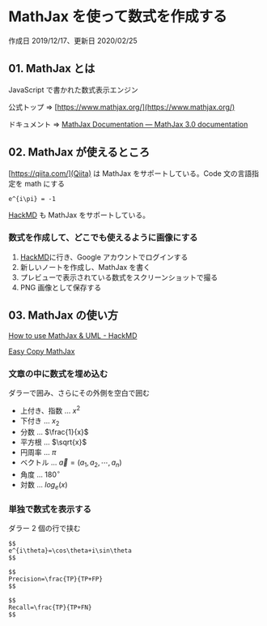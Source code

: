 # MathJax を使って数式を作成する

作成日 2019/12/17、更新日 2020/02/25

## 01. MathJax とは

JavaScript で書かれた数式表示エンジン

公式トップ => [https://www.mathjax.org/](https://www.mathjax.org/)

ドキュメント => [MathJax Documentation — MathJax 3\.0 documentation](https://docs.mathjax.org/en/latest/index.html)

## 02. MathJax が使えるところ

[https://qiita.com/](Qiita) は MathJax をサポートしている。Code 文の言語指定を math にする

```text
e^{i\pi} = -1
```

[HackMD](https://hackmd.io) も MathJax をサポートしている。

### 数式を作成して、どこでも使えるように画像にする

1. [HackMD](https://hackmd.io)に行き、Google アカウントでログインする
1. 新しいノートを作成し、MathJax を書く
1. プレビューで表示されている数式をスクリーンショットで撮る
1. PNG 画像として保存する

## 03. MathJax の使い方

[How to use MathJax & UML \- HackMD](https://hackmd.io/c/tutorials/%2Fs%2FMathJax-and-UML)

[Easy Copy MathJax](https://easy-copy-mathjax.xxxx7.com/)

### 文章の中に数式を埋め込む

ダラーで囲み、さらにその外側を空白で囲む

- 上付き、指数 ... $x^2$
- 下付き ... $x_2$
- 分数 ... $\frac{1}{x}$
- 平方根 ... $\sqrt{x}$
- 円周率 ... $\pi$
- ベクトル ... $\vec{a} = (a_1, a_2, \cdots, a_n)$
- 角度 ... $180^\circ$
- 対数 ... $log_e(x)$

### 単独で数式を表示する

ダラー 2 個の行で挟む

```text
$$
e^{i\theta}=\cos\theta+i\sin\theta
$$

$$
Precision=\frac{TP}{TP+FP}
$$

$$
Recall=\frac{TP}{TP+FN}
$$
```
